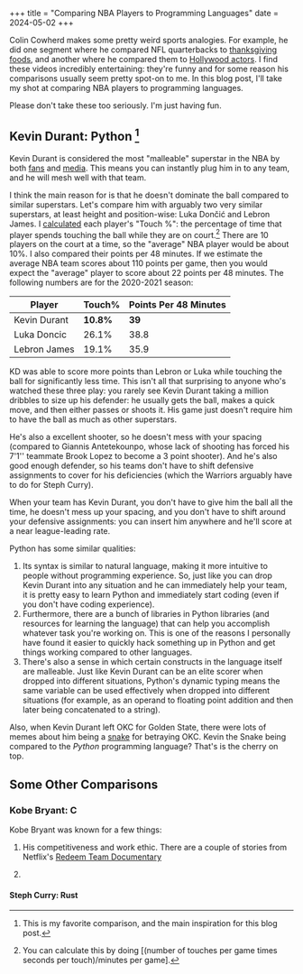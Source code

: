 +++
title = "Comparing NBA Players to Programming Languages"
date = 2024-05-02
+++

Colin Cowherd makes some pretty weird sports analogies.
For example, he did one segment where he compared NFL quarterbacks to [thanksgiving foods](https://www.youtube.com/watch?v=d4UWDXjnoDM), and another where he compared them to [Hollywood actors](https://www.youtube.com/watch?v=KLvBnxTwOE4).
I find these videos incredibly entertaining: they're funny and for some reason his comparisons usually seem pretty spot-on to me.
In this blog post, I'll take my shot at comparing NBA players to programming languages.

Please don't take these too seriously. I'm just having fun.

## Kevin Durant: Python [^1]

Kevin Durant is considered the most "malleable" superstar in the NBA by both [fans](https://www.reddit.com/r/nba/comments/11ynutt/kd_is_definitely_the_most_plug_and_play_superstar/) and [media](https://www.theringer.com/nba/2023/4/25/23696667/kevin-durant-phoenix-suns-basketball-nomad).
This means you can instantly plug him in to any team, and he will mesh well with that team.

I think the main reason for is that he doesn't dominate the ball compared to similar superstars.
Let's compare him with arguably two very similar superstars, at least height and position-wise: Luka Dončić and Lebron James.
I [calculated](https://www.nba.com/stats/players/touches?PerMode=PerGame&Season=2020-21&dir=D&sort=TOUCHES) each player's "Touch %": the percentage of time that player spends touching the ball while they are on court.[^2]
There are 10 players on the court at a time, so the "average" NBA player would be about 10%.
I also compared their points per 48 minutes.
If we estimate the average NBA team scores about 110 points per game, then you would expect the "average" player to score about 22 points per 48 minutes.
The following numbers are for the 2020-2021 season:

| Player       | Touch%           | Points Per 48 Minutes             |
|--------------|------------------|----------------------------|
| Kevin Durant | **10.8%**        | **39**                         |
| Luka Doncic  | 26.1%            | 38.8                       |
| Lebron James | 19.1%            | 35.9                       |

KD was able to score more points than Lebron or Luka while touching the ball for significantly less time.
This isn't all that surprising to anyone who's watched these three play: you rarely see Kevin Durant taking a million dribbles to size up his defender: he usually gets the ball, makes a quick move, and then either passes or shoots it.
His game just doesn't require him to have the ball as much as other superstars.

He's also a excellent shooter, so he doesn't mess with your spacing (compared to Giannis Antetekounpo, whose lack of shooting has forced his 7'1'' teammate Brook Lopez to become a 3 point shooter).
And he's also good enough defender, so his teams don't have to shift defensive assignments to cover for his deficiencies (which the Warriors arguably have to do for Steph Curry).

When your team has Kevin Durant, you don't have to give him the ball all the time, he doesn't mess up your spacing, and you don't have to shift around your defensive assignments: you can insert him anywhere and he'll score at a near league-leading rate.

Python has some similar qualities:
1. Its syntax is similar to natural language, making it more intuitive to people without programming experience.
So, just like you can drop Kevin Durant into any situation and he can immediately help your team, it is pretty easy to learn Python and immediately start coding (even if you don't have coding experience).
2. Furthermore, there are a bunch of libraries in Python libraries (and resources for learning the language) that can help you accomplish whatever task you're working on.
This is one of the reasons I personally have found it easier to quickly hack something up in Python and get things working compared to other languages.
3. There's also a sense in which certain constructs in the language itself are malleable.
Just like Kevin Durant can be an elite scorer when dropped into different situations, Python's dynamic typing means the same variable can be used effectively when dropped into different situations (for example, as an operand to floating point addition and then later being concatenated to a string).

Also, when Kevin Durant left OKC for Golden State, there were lots of memes about him being a [snake](https://www.youtube.com/watch?v=CfgHeIpMfMc) for betraying OKC.
Kevin the Snake being compared to the *Python* programming language?
That's is the cherry on top.

## Some Other Comparisons

### Kobe Bryant: C
Kobe Bryant was known for a few things:
1. His competitiveness and work ethic. There are a couple of stories from Netflix's [Redeem Team Documentary](https://www.netflix.com/title/81452996)

2.

#### Steph Curry: Rust

[^1]: This is my favorite comparison, and the main inspiration for this blog post.

[^2]: You can calculate this by doing [(number of touches per game times seconds per touch)/minutes per game].
